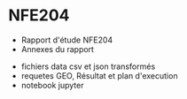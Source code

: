 # NFE204
* Rapport d'étude NFE204
* Annexes du rapport
- fichiers data csv et json transformés
- requetes GEO, Résultat et plan d'execution
- notebook jupyter
